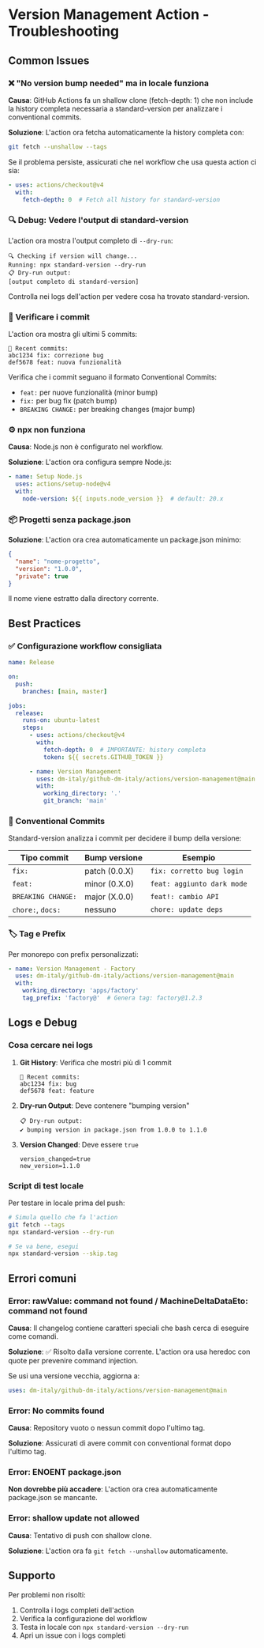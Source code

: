 # Version Management Action - Troubleshooting

## Common Issues

### ❌ "No version bump needed" ma in locale funziona

**Causa**: GitHub Actions fa un shallow clone (fetch-depth: 1) che non include la history completa necessaria a standard-version per analizzare i conventional commits.

**Soluzione**: L'action ora fetcha automaticamente la history completa con:
```bash
git fetch --unshallow --tags
```

Se il problema persiste, assicurati che nel workflow che usa questa action ci sia:
```yaml
- uses: actions/checkout@v4
  with:
    fetch-depth: 0  # Fetch all history for standard-version
```

### 🔍 Debug: Vedere l'output di standard-version

L'action ora mostra l'output completo di `--dry-run`:

```
🔍 Checking if version will change...
Running: npx standard-version --dry-run
📋 Dry-run output:
[output completo di standard-version]
```

Controlla nei logs dell'action per vedere cosa ha trovato standard-version.

### 📜 Verificare i commit

L'action ora mostra gli ultimi 5 commits:

```
📜 Recent commits:
abc1234 fix: correzione bug
def5678 feat: nuova funzionalità
```

Verifica che i commit seguano il formato Conventional Commits:
- `feat:` per nuove funzionalità (minor bump)
- `fix:` per bug fix (patch bump)
- `BREAKING CHANGE:` per breaking changes (major bump)

### ⚙️ npx non funziona

**Causa**: Node.js non è configurato nel workflow.

**Soluzione**: L'action ora configura sempre Node.js:
```yaml
- name: Setup Node.js
  uses: actions/setup-node@v4
  with:
    node-version: ${{ inputs.node_version }}  # default: 20.x
```

### 📦 Progetti senza package.json

**Soluzione**: L'action ora crea automaticamente un package.json minimo:
```json
{
  "name": "nome-progetto",
  "version": "1.0.0",
  "private": true
}
```

Il nome viene estratto dalla directory corrente.

## Best Practices

### ✅ Configurazione workflow consigliata

```yaml
name: Release

on:
  push:
    branches: [main, master]

jobs:
  release:
    runs-on: ubuntu-latest
    steps:
      - uses: actions/checkout@v4
        with:
          fetch-depth: 0  # IMPORTANTE: history completa
          token: ${{ secrets.GITHUB_TOKEN }}

      - name: Version Management
        uses: dm-italy/github-dm-italy/actions/version-management@main
        with:
          working_directory: '.'
          git_branch: 'main'
```

### 🎯 Conventional Commits

Standard-version analizza i commit per decidere il bump della versione:

| Tipo commit | Bump versione | Esempio |
|------------|---------------|---------|
| `fix:` | patch (0.0.X) | `fix: corretto bug login` |
| `feat:` | minor (0.X.0) | `feat: aggiunto dark mode` |
| `BREAKING CHANGE:` | major (X.0.0) | `feat!: cambio API` |
| `chore:`, `docs:` | nessuno | `chore: update deps` |

### 🏷️ Tag e Prefix

Per monorepo con prefix personalizzati:

```yaml
- name: Version Management - Factory
  uses: dm-italy/github-dm-italy/actions/version-management@main
  with:
    working_directory: 'apps/factory'
    tag_prefix: 'factory@'  # Genera tag: factory@1.2.3
```

## Logs e Debug

### Cosa cercare nei logs

1. **Git History**: Verifica che mostri più di 1 commit
   ```
   📜 Recent commits:
   abc1234 fix: bug
   def5678 feat: feature
   ```

2. **Dry-run Output**: Deve contenere "bumping version"
   ```
   📋 Dry-run output:
   ✔ bumping version in package.json from 1.0.0 to 1.1.0
   ```

3. **Version Changed**: Deve essere `true`
   ```
   version_changed=true
   new_version=1.1.0
   ```

### Script di test locale

Per testare in locale prima del push:

```bash
# Simula quello che fa l'action
git fetch --tags
npx standard-version --dry-run

# Se va bene, esegui
npx standard-version --skip.tag
```

## Errori comuni

### Error: rawValue: command not found / MachineDeltaDataEto: command not found

**Causa**: Il changelog contiene caratteri speciali che bash cerca di eseguire come comandi.

**Soluzione**: ✅ Risolto dalla versione corrente. L'action ora usa heredoc con quote per prevenire command injection.

Se usi una versione vecchia, aggiorna a:
```yaml
uses: dm-italy/github-dm-italy/actions/version-management@main
```

### Error: No commits found

**Causa**: Repository vuoto o nessun commit dopo l'ultimo tag.

**Soluzione**: Assicurati di avere commit con conventional format dopo l'ultimo tag.

### Error: ENOENT package.json

**Non dovrebbe più accadere**: L'action ora crea automaticamente package.json se mancante.

### Error: shallow update not allowed

**Causa**: Tentativo di push con shallow clone.

**Soluzione**: L'action ora fa `git fetch --unshallow` automaticamente.

## Supporto

Per problemi non risolti:
1. Controlla i logs completi dell'action
2. Verifica la configurazione del workflow
3. Testa in locale con `npx standard-version --dry-run`
4. Apri un issue con i logs completi
